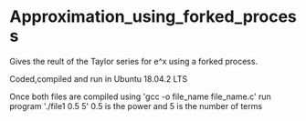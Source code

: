 # Approximation_using_forked_process
Gives the reult of the Taylor series for e^x using a forked process.

Coded,compiled and run in Ubuntu 18.04.2 LTS

Once both files are compiled using 'gcc -o file_name file_name.c'
run program './file1 0.5 5'  0.5 is the power and 5 is the number of terms
